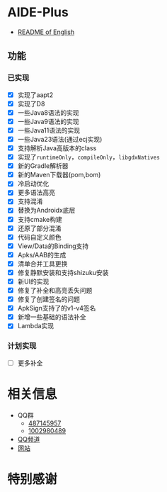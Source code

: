 
# AIDE-Plus

- [README of English](README.md)


## 功能

### 已实现
- [x] 实现了aapt2
- [x] 实现了D8
- [x] 一些Java8语法的实现
- [x] 一些Java9语法的实现
- [x] 一些Java11语法的实现
- [x] 一些Java23语法(通过ecj实现)
- [x] 支持解析Java高版本的class
- [x] 实现了`runtimeOnly`，`compileOnly`，`libgdxNatives`
- [x] 新的Gradle解析器
- [x] 新的Maven下载器(pom,bom)
- [x] 冷启动优化
- [x] 更多语法高亮
- [x] 支持混淆
- [x] 替换为Androidx底层
- [x] 支持cmake构建
- [x] 还原了部分混淆
- [x] 代码自定义颜色
- [x] View/Data的Binding支持
- [x] Apks/AAB的生成
- [x] 清单合并工具更换
- [x] 修复静默安装和支持shizuku安装
- [x] 新UI的实现
- [x] 修复了补全和高亮丢失问题
- [x] 修复了创建签名的问题
- [x] ApkSign支持了的v1-v4签名
- [x] 新增一些基础的语法补全
- [x] Lambda实现

### 计划实现
- [ ] 更多补全

# 相关信息
- QQ群
  * [487145957](https://qm.qq.com/q/W0WJq5qne2)
  * [1002980489](https://qm.qq.com/q/W0WJq5qne2) 
- [QQ频道](https://pd.qq.com/s/auq589py2)
- [网站](https://plus.androidide.cn)

# 特别感谢


